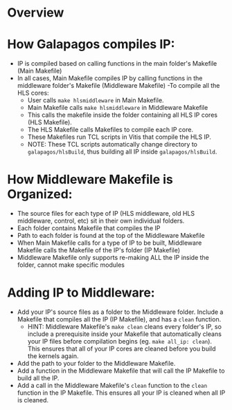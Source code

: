 # Overview

# How Galapagos compiles IP:
- IP is compiled based on calling functions in the main folder's Makefile (Main Makefile)
- In all cases, Main Makefile compiles IP by calling functions in the middleware folder's Makefile (Middleware Makefile)
-To compile all the HLS cores:
  - User calls `make hlsmiddleware` in Main Makefile.
  - Main Makefile calls `make hlsmiddleware` in Middleware Makefile
  - This calls the makefile inside the folder containing all HLS IP cores (HLS Makefile).
  - The HLS Makefile calls Makefiles to compile each IP core.
  - These Makefiles run TCL scripts in Vitis that compile the HLS IP.
  - NOTE: These TCL scripts automatically change directory to `galapagos/hlsBuild`, thus building all IP inside `galapagos/hlsBuild`.

# How Middleware Makefile is Organized:
- The source files for each type of IP (HLS middleware, old HLS middleware, control, etc) sit in their own individual folders.
- Each folder contains Makefile that compiles the IP
- Path to each folder is found at the top of the Middleware Makefile
- When Main Makefile calls for a type of IP to be built, Middleware Makefile calls the Makefile of the IP's folder (IP Makefile)
- Middleware Makefile only supports re-making ALL the IP inside the folder, cannot make specific modules

# Adding IP to Middleware:
- Add your IP's source files as a folder to the Middleware folder. Include a Makefile that compiles all the IP (IP Makefile), and has a `clean` function.
    - HINT: Middleware Makefile's `make clean` cleans every folder's IP, so include a prerequisite inside your Makefile that automatically cleans your IP files before compilation begins (eg. `make all_ip: clean`). This ensures that all of your IP cores are cleaned before you build the kernels again.
- Add the path to your folder to the Middleware Makefile.
- Add a function in the Middleware Makefile that will call the IP Makefile to build all the IP.
- Add a call in the Middleware Makefile's `clean` function to the `clean` function in the IP Makefile. This ensures all your IP is cleaned when all IP is cleaned.
